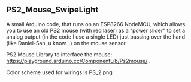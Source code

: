 ## PS2_Mouse_SwipeLight
A small Arduino code, that runs on an ESP8266 NodeMCU, which allows you to use an old PS2 mouse (with red laser) as a "power slider" to set a analog output (in the code I use a single LED) just passing over the hand (like Daniel-San, u know...) on the mouse sensor.

PS2 Mouse Library to interface the mouse: https://playground.arduino.cc/ComponentLib/Ps2mouse/ .

Color scheme used for wirings is PS_2.png
